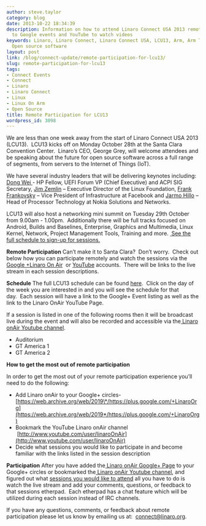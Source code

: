 ```yaml
---
author: steve.taylor
category: blog
date: 2013-10-22 18:34:39
description: Information on how to attend Linaro Connect USA 2013 remotely by going
  to Google events and YouTube to watch videos
keywords: Linaro, Linaro Connect, Linaro Connect USA, LCU13, Arm, Arm TechCon, Linux,
  Open source software
layout: post
link: /blog/connect-update/remote-participation-for-lcu13/
slug: remote-participation-for-lcu13
tags:
- Connect Events
- Connect
- Linaro
- Linaro Connect
- Linux
- Linux On Arm
- Open Source
title: Remote Participation for LCU13
wordpress_id: 3098
---
```


We are less than one week away from the start of Linaro Connect USA 2013 (LCU13).  LCU13 kicks off on Monday October 28th at the Santa Clara Convention Center.  Linaro’s CEO, George Grey, will welcome attendees and be speaking about the future for open source software across a full range of segments, from servers to the Internet of Things (IoT).

We have several industry leaders that will be delivering keynotes including: [Dong Wei ](https://connect.linaro.org/lcu13/)- HP Fellow, UEFI Forum VP (Chief Executive) and ACPI SIG Secretary, [Jim Zemlin](https://connect.linaro.org/lcu13/) – Executive Director of the Linux Foundation, [Frank Frankovsky](https://connect.linaro.org/lcu13/) – Vice President of Infrastructure at Facebook and [Jarmo Hillo](https://connect.linaro.org/lcu13/) – Head of Processor Technology at Nokia Solutions and Networks.

LCU13 will also host a networking mini summit on Tuesday 29th October from 9.00am - 1.00pm.  Additionally there will be full tracks focused on Android, Builds and Baselines, Enterprise, Graphics and Multimedia, Linux Kernel, Network, Project Management Tools, Training and more. [ See the full schedule to sign-up for sessions.](http://lcu-13.zerista.com/event/summary?group=location&owner=other&owner_id=524321)

**Remote Participation** Can’t make it to Santa Clara?  Don’t worry.  Check out below how you can participate remotely and watch the sessions via the [Google +Linaro On Air](https://web.archive.org/web/2019*/https://plus.google.com/u/0/116754366033915823792/posts)  or [YouTube](http://www.youtube.com/user/LinaroOnAir) accounts.  There will be links to the live stream in each session descriptions.

**Schedule** The full LCU13 schedule can be found [here](http://lcu-13.zerista.com/event/summary?group=location&owner=other&owner_id=524321).  Click on the day of the week you are interested in and you will see the schedule for that day.  Each session will have a link to the Google+ Event listing as well as the link to the Linaro OnAir YouTube Page.

If a session is listed in one of the following rooms then it will be broadcast live during the event and will also be recorded and accessible via the[ Linaro onAir Youtube channel](https://web.archive.org/web/2019*/https://plus.google.com/u/0/116754366033915823792/posts).

- Auditorium
- GT America 1
- GT America 2

**How to get the most out of remote participation**

In order to get the most out of your remote participation experience you’ll need to do the following:

- Add Linaro onAir to your Google+ circles- [https://web.archive.org/web/2019\*/https://plus.google.com/+LinaroOrg](https://web.archive.org/web/2019*/https://plus.google.com/+LinaroOrg)
- Bookmark the YouTube Linaro onAir channel   [http://www.youtube.com/user/linaroOnAir](http://www.youtube.com/user/linaroOnAir)
- Decide what sessions you would like to participate in and become familiar with the links listed in the session description

**Participation**
After you have added the[ Linaro onAir Google+ Page](https://web.archive.org/web/2019*/https://plus.google.com/u/0/116754366033915823792/posts) to your Google+ circles or bookmarked the[ Linaro onAir Youtube channel](http://www.youtube.com/user/linaroOnAir), and figured out what [sessions you would like to attend](http://lcu-13.zerista.com/event/summary?group=location&owner=other&owner_id=524321) all you have to do is watch the live stream and add your comments, questions, or feedback to that sessions etherpad.  Each etherpad has a chat feature which will be utilized during each session instead of IRC channels.

If you have any questions, comments, or feedback about remote participation please let us know by emailing us at:  connect@linaro.org.